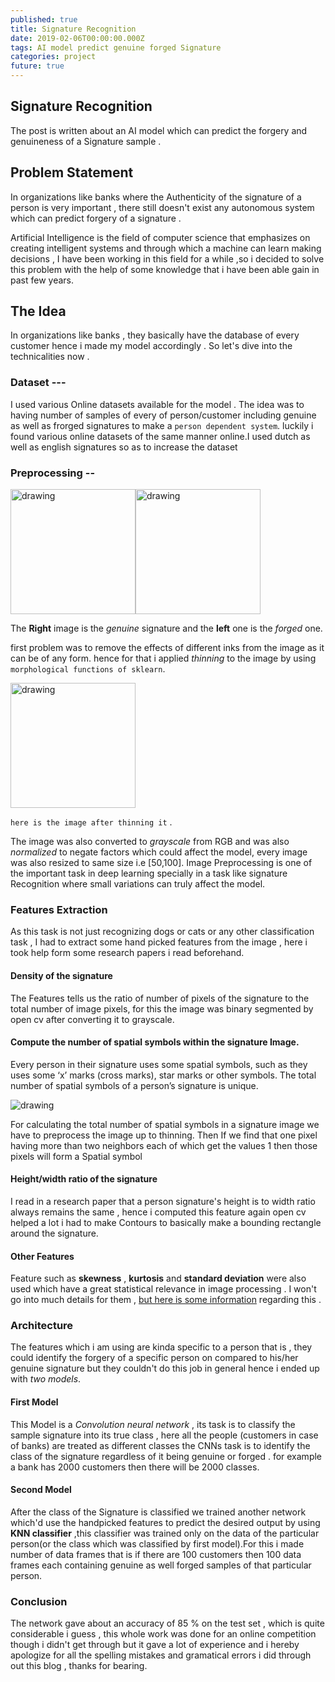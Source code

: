 ```yaml
---
published: true
title: Signature Recognition
date: 2019-02-06T00:00:00.000Z
tags: AI model predict genuine forged Signature
categories: project
future: true
---
```

## Signature Recognition
The post is written about an AI model which can predict the forgery and  genuineness of a Signature sample . <br>

## Problem Statement
In organizations like banks where the Authenticity of the signature of a person is very important , there still doesn't exist any autonomous system which can predict forgery of a signature .

Artificial Intelligence is the field of computer science that emphasizes on creating intelligent systems and through which
a machine can learn making decisions , I have been working in this field for a while ,so i decided to solve this problem with the help of some knowledge that i have been able gain in past few years.

## The Idea

In organizations like banks , they basically have the database of every customer hence i made my model accordingly .
So let's dive into the technicalities now .
### Dataset ---
I used various Online datasets available for the model . The idea was to having number of samples of every of person/customer including genuine as well as frorged signatures to make a `person dependent system`.
luckily i found various online datasets of the same manner online.I used dutch as well as english signatures so as to increase the dataset


### Preprocessing --
<img src="https://i.imgur.com/OUDPlgG.png" alt="drawing" width="200"/><img src="https://i.imgur.com/S6c5Uei.png" alt="drawing" width="200"/>

The **Right** image is the *genuine* signature and the **left** one is the *forged* one.

first problem was to remove the effects of different inks from the image as it can be of any form.
hence for that i applied *thinning* to the image by using `morphological functions of sklearn`.

<img src="https://i.imgur.com/JV5KaV9.png" alt="drawing" width="200"/>

`here is the image after thinning it` .

The image was also converted to *grayscale* from RGB and was also *normalized* to negate factors which
could affect the model, every image was also resized to same size i.e [50,100].
Image Preprocessing is one of the important task in deep learning specially in a task like signature
Recognition where small variations can truly affect the model.

### Features Extraction
As this task is not just recognizing dogs or cats or any other classification task , I had to extract
some hand picked features from the image , here i took help form some research papers i read beforehand.

#### Density of the signature
The Features tells us the ratio of number of pixels of the signature to the total number of image pixels, for this the image was binary segmented by open cv after converting it to grayscale.

#### Compute the number of spatial symbols within the signature Image.


Every person in their signature uses some spatial symbols, such as they uses some ‘x’ marks (cross marks), star marks or
other symbols. The total number of spatial symbols of a person’s signature is unique.


<img src="https://i.imgur.com/sLraabm.png" alt="drawing"/> <br>

For calculating the total number of spatial symbols in a signature image we have to preprocess the image up to thinning. Then If we find that one pixel having
more than two neighbors each of which get the values 1 then those pixels will form a Spatial symbol <br>

#### Height/width ratio of the signature
I read in a research paper that a person signature's height is to width ratio always remains the same , hence
i computed this feature again open cv helped a lot i had to make Contours to basically make a bounding rectangle around the signature.

#### Other Features
Feature such as **skewness** , **kurtosis** and **standard deviation** were also used which have a great
statistical relevance in image processing . I won't go into much details for them , [but here is some information](https://dsp.stackexchange.com/questions/30435/what-do-skewness-and-kurtosis-represent) regarding this .

### Architecture
The features which i am using are kinda specific to a person that is , they could identify the forgery of a specific person on compared to his/her genuine signature but they couldn't do this job in general
hence i ended up with *two models*.
#### First Model
This Model is a *Convolution neural network* , its task is to classify the sample signature into its true class , here all the people (customers in case of banks) are treated as different classes the
CNNs task is to identify the class of the signature regardless of it being genuine or forged . for example a bank has 2000 customers then there will be 2000 classes.
#### Second Model
After the class of the Signature is classified we trained another network which'd use the handpicked features to predict the desired output by using **KNN classifier** ,this classifier was trained only on the data of the particular person(or the class which was classified by first model).For this i made number of data frames that is if there are 100 customers then 100 data frames each containing genuine as well forged samples of that particular person.

### Conclusion
The network gave about an accuracy of 85 % on the test set , which is quite considerable i guess , this whole work was done for an online competition though i didn't get through but it gave a lot of experience and i hereby
apologize for all the spelling mistakes and gramatical errors i did through out this blog , thanks for bearing.
